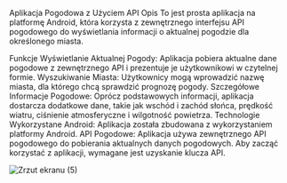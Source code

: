 Aplikacja Pogodowa z Użyciem API
Opis
To jest prosta aplikacja na platformę Android, która korzysta z zewnętrznego interfejsu API pogodowego do wyświetlania informacji o aktualnej pogodzie dla określonego miasta.

Funkcje
Wyświetlanie Aktualnej Pogody: Aplikacja pobiera aktualne dane pogodowe z zewnętrznego API i prezentuje je użytkownikowi w czytelnej formie.
Wyszukiwanie Miasta: Użytkownicy mogą wprowadzić nazwę miasta, dla którego chcą sprawdzić prognozę pogody.
Szczegółowe Informacje Pogodowe: Oprócz podstawowych informacji, aplikacja dostarcza dodatkowe dane, takie jak wschód i zachód słońca, prędkość wiatru, ciśnienie atmosferyczne i wilgotność powietrza.
Technologie Wykorzystane
Android: Aplikacja została zbudowana z wykorzystaniem platformy Android.
API Pogodowe: Aplikacja używa zewnętrznego API pogodowego do pobierania aktualnych danych pogodowych. Aby zacząć korzystać z aplikacji, wymagane jest uzyskanie klucza API.

![Zrzut ekranu (5)](https://github.com/PelcPawel/projektpogoda/assets/149686211/8219622c-6dbd-4d92-937a-033c3ea5d861)
